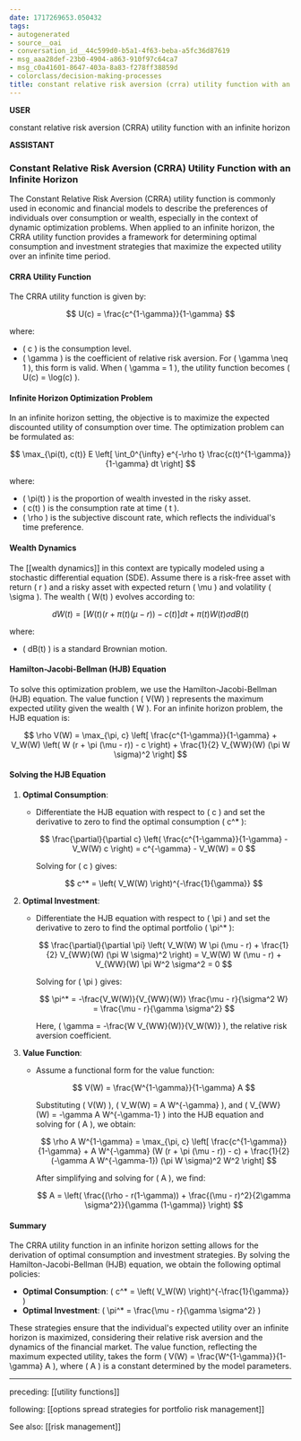 ```yaml
---
date: 1717269653.050432
tags:
- autogenerated
- source__oai
- conversation_id__44c599d0-b5a1-4f63-beba-a5fc36d87619
- msg_aaa28def-23b0-4904-a863-910f97c64ca7
- msg_c0a41601-8647-403a-8a83-f278ff38859d
- colorclass/decision-making-processes
title: constant relative risk aversion (crra) utility function with an infinite horizon
---
```


**USER**

constant relative risk aversion (CRRA) utility function with an infinite horizon


**ASSISTANT**

### Constant Relative Risk Aversion (CRRA) Utility Function with an Infinite Horizon

The Constant Relative Risk Aversion (CRRA) utility function is commonly used in economic and financial models to describe the preferences of individuals over consumption or wealth, especially in the context of dynamic optimization problems. When applied to an infinite horizon, the CRRA utility function provides a framework for determining optimal consumption and investment strategies that maximize the expected utility over an infinite time period.

#### CRRA Utility Function

The CRRA utility function is given by:

$$ U(c) = \frac{c^{1-\gamma}}{1-\gamma} $$

where:
- \( c \) is the consumption level.
- \( \gamma \) is the coefficient of relative risk aversion. For \( \gamma \neq 1 \), this form is valid. When \( \gamma = 1 \), the utility function becomes \( U(c) = \log(c) \).

#### Infinite Horizon Optimization Problem

In an infinite horizon setting, the objective is to maximize the expected discounted utility of consumption over time. The optimization problem can be formulated as:

$$ \max_{\pi(t), c(t)} E \left[ \int_0^{\infty} e^{-\rho t} \frac{c(t)^{1-\gamma}}{1-\gamma} dt \right] $$

where:
- \( \pi(t) \) is the proportion of wealth invested in the risky asset.
- \( c(t) \) is the consumption rate at time \( t \).
- \( \rho \) is the subjective discount rate, which reflects the individual's time preference.

#### Wealth Dynamics

The [[wealth dynamics]] in this context are typically modeled using a stochastic differential equation (SDE). Assume there is a risk-free asset with return \( r \) and a risky asset with expected return \( \mu \) and volatility \( \sigma \). The wealth \( W(t) \) evolves according to:

$$ dW(t) = \left[ W(t) (r + \pi(t) (\mu - r)) - c(t) \right] dt + \pi(t) W(t) \sigma dB(t) $$

where:
- \( dB(t) \) is a standard Brownian motion.

#### Hamilton-Jacobi-Bellman (HJB) Equation

To solve this optimization problem, we use the Hamilton-Jacobi-Bellman (HJB) equation. The value function \( V(W) \) represents the maximum expected utility given the wealth \( W \). For an infinite horizon problem, the HJB equation is:

$$ \rho V(W) = \max_{\pi, c} \left[ \frac{c^{1-\gamma}}{1-\gamma} + V_W(W) \left( W (r + \pi (\mu - r)) - c \right) + \frac{1}{2} V_{WW}(W) (\pi W \sigma)^2 \right] $$

#### Solving the HJB Equation

1. **Optimal Consumption**:
   - Differentiate the HJB equation with respect to \( c \) and set the derivative to zero to find the optimal consumption \( c^* \):

     $$ \frac{\partial}{\partial c} \left( \frac{c^{1-\gamma}}{1-\gamma} - V_W(W) c \right) = c^{-\gamma} - V_W(W) = 0 $$

     Solving for \( c \) gives:

     $$ c^* = \left( V_W(W) \right)^{-\frac{1}{\gamma}} $$

2. **Optimal Investment**:
   - Differentiate the HJB equation with respect to \( \pi \) and set the derivative to zero to find the optimal portfolio \( \pi^* \):

     $$ \frac{\partial}{\partial \pi} \left( V_W(W) W \pi (\mu - r) + \frac{1}{2} V_{WW}(W) (\pi W \sigma)^2 \right) = V_W(W) W (\mu - r) + V_{WW}(W) \pi W^2 \sigma^2 = 0 $$

     Solving for \( \pi \) gives:

     $$ \pi^* = -\frac{V_W(W)}{V_{WW}(W)} \frac{\mu - r}{\sigma^2 W} = \frac{\mu - r}{\gamma \sigma^2} $$

     Here, \( \gamma = -\frac{W V_{WW}(W)}{V_W(W)} \), the relative risk aversion coefficient.

3. **Value Function**:
   - Assume a functional form for the value function:

     $$ V(W) = \frac{W^{1-\gamma}}{1-\gamma} A $$

     Substituting \( V(W) \), \( V_W(W) = A W^{-\gamma} \), and \( V_{WW}(W) = -\gamma A W^{-\gamma-1} \) into the HJB equation and solving for \( A \), we obtain:

     $$ \rho A W^{1-\gamma} = \max_{\pi, c} \left[ \frac{c^{1-\gamma}}{1-\gamma} + A W^{-\gamma} (W (r + \pi (\mu - r)) - c) + \frac{1}{2} (-\gamma A W^{-\gamma-1}) (\pi W \sigma)^2 W^2 \right] $$

     After simplifying and solving for \( A \), we find:

     $$ A = \left( \frac{(\rho - r(1-\gamma)) + \frac{(\mu - r)^2}{2\gamma \sigma^2}}{\gamma (1-\gamma)} \right) $$

#### Summary

The CRRA utility function in an infinite horizon setting allows for the derivation of optimal consumption and investment strategies. By solving the Hamilton-Jacobi-Bellman (HJB) equation, we obtain the following optimal policies:

- **Optimal Consumption**: \( c^* = \left( V_W(W) \right)^{-\frac{1}{\gamma}} \)
- **Optimal Investment**: \( \pi^* = \frac{\mu - r}{\gamma \sigma^2} \)

These strategies ensure that the individual's expected utility over an infinite horizon is maximized, considering their relative risk aversion and the dynamics of the financial market. The value function, reflecting the maximum expected utility, takes the form \( V(W) = \frac{W^{1-\gamma}}{1-\gamma} A \), where \( A \) is a constant determined by the model parameters.


---

preceding: [[utility functions]]  


following: [[options spread strategies for portfolio risk management]]

See also: [[risk management]]